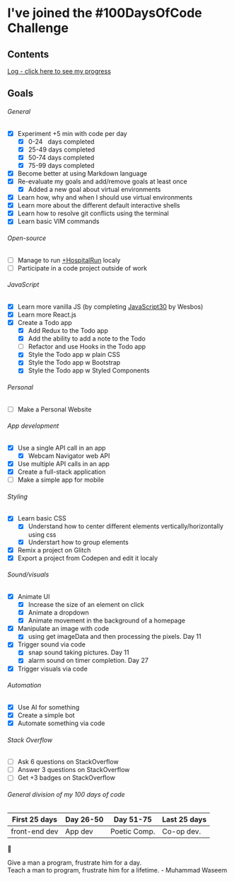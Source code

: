 # I've joined the #100DaysOfCode Challenge

## Contents

[Log - click here to see my progress](log.md)

## Goals

###### General

- [x] Experiment +5 min with code per day
  - [x] 0-24 &nbsp;&nbsp;days completed
  - [x] 25-49 days completed
  - [x] 50-74 days completed
  - [x] 75-99 days completed
- [x] Become better at using Markdown language
- [x] Re-evaluate my goals and add/remove goals at least once
  - [x] Added a new goal about virtual environments
- [x] Learn how, why and when I should use virtual environments
- [x] Learn more about the different default interactive shells
- [x] Learn how to resolve git conflicts using the terminal
- [x] Learn basic VIM commands

###### Open-source

- [ ] Manage to run [+HospitalRun](https://github.com/HospitalRun) localy
- [ ] Participate in a code project outside of work

###### JavaScript

- [x] Learn more vanilla JS (by completing [JavaScript30](https://javascript30.com/) by Wesbos)
- [x] Learn more React.js
- [x] Create a Todo app
  - [x] Add Redux to the Todo app
  - [x] Add the ability to add a note to the Todo
  - [ ] Refactor and use Hooks in the Todo app
  - [x] Style the Todo app w plain CSS
  - [x] Style the Todo app w Bootstrap
  - [x] Style the Todo app w Styled Components

###### Personal

- [ ] Make a Personal Website

###### App development

- [x] Use a single API call in an app
  - [x] Webcam Navigator web API
- [x] Use multiple API calls in an app
- [x] Create a full-stack application
- [ ] Make a simple app for mobile

###### Styling

- [x] Learn basic CSS
  - [x] Understand how to center different elements vertically/horizontally using css
  - [x] Understart how to group elements
- [x] Remix a project on Glitch
- [x] Export a project from Codepen and edit it localy

###### Sound/visuals

- [x] Animate UI
  - [x] Increase the size of an element on click
  - [x] Animate a dropdown
  - [x] Animate movement in the background of a homepage
- [x] Manipulate an image with code
  - [x] using get imageData and then processing the pixels. Day 11
- [x] Trigger sound via code
  - [x] snap sound taking pictures. Day 11
  - [x] alarm sound on timer completion. Day 27
- [x] Trigger visuals via code

###### Automation

- [x] Use AI for something
- [x] Create a simple bot
- [x] Automate something via code

###### Stack Overflow

- [ ] Ask 6 questions on StackOverflow
- [ ] Answer 3 questions on StackOverflow
- [ ] Get +3 badges on StackOverflow

###### General division of my 100 days of code

| First 25 days | Day 26-50 | Day 51-75    | Last 25 days |
| ------------- | --------- | ------------ | ------------ |
| front-end dev | App dev   | Poetic Comp. | Co-op dev.   |

:rocket:

Give a man a program, frustrate him for a day.  
Teach a man to program, frustrate him for a lifetime. - Muhammad Waseem
